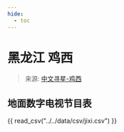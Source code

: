 ```yaml
---
hide:
  - toc
---
```


# 黑龙江 鸡西

> 来源: [中文寻星-鸡西](http://dtmb.saoing.com/jixi.htm)

## 地面数字电视节目表

{{ read_csv("../../data/csv/jixi.csv") }}
